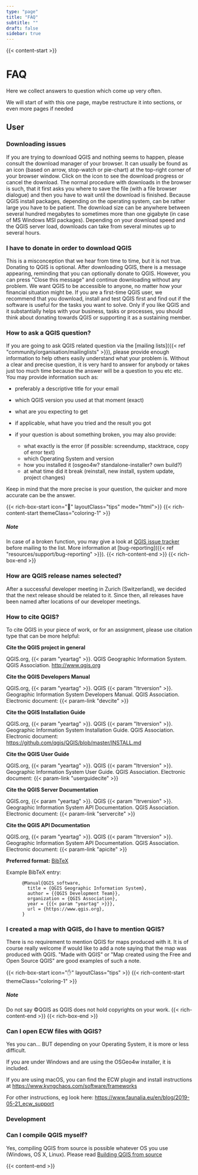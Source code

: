 ```yaml
---
type: "page"
title: "FAQ"
subtitle: ""
draft: false
sidebar: true
---
```


{{< content-start  >}}

# FAQ

Here we collect answers to question which come up very often.

We will start of with this one page, maybe restructure it into sections, or
even more pages if needed

## User

### Downloading issues

If you are trying to download QGIS and nothing seems to happen, please consult the download manager of your browser.
It can usually be found as an icon (based on arrow, stop-watch or pie-chart) at the top-right corner of your browser window.
Click on the icon to see the download progress or cancel the download. The normal procedure with downloads in the
browser is such, that it first asks you where to save the file (with a file browser dialogue) and then you have to wait
until the download is finished. Because QGIS install packages, depending on the operating system, can be rather large
you have to be patient. The download size can be anywhere between several hundred megabytes to sometimes more than
one gigabyte (in case of MS Windows MSI packages). Depending on your download speed and the QGIS server load, downloads
can take from several minutes up to several hours.

### I have to donate in order to download QGIS
This is a misconception that we hear from time to time, but it is not true. Donating to QGIS is optional.
After downloading QGIS, there is a message appearing, reminding that you can optionally donate to QGIS. However, you can press
"Close this message" and continue downloading without any problem. We want QGIS to be accessible to anyone, no matter
how your financial situation might be. If you are a first-time QGIS user, we recommend that you download, install and test
QGIS first and find out if the software is useful for the tasks you want to solve. Only if you like QGIS and it
substantially helps with your business, tasks or processes, you should think about donating towards QGIS or
supporting it as a sustaining member.

### How to ask a QGIS question?
If you are going to ask QGIS related question via the [mailing lists]({{< ref "community/organisation/mailinglists" >}}),
please provide enough information to help others easily understand what your problem is.
Without a clear and precise question, it is very hard to answer for anybody or
takes just too much time because the answer will be a question to you etc etc.
You may provide information such as:

- preferably a descriptive title for your email
- which QGIS version you used at that moment (exact)
- what are you expecting to get
- if applicable, what have you tried and the result you got
- if your question is about something broken, you may also provide:

  - what exactly is the error (if possible: screendump, stacktrace, copy of error text)
  - which Operating System and version
  - how you installed it (osgeo4w? standalone-installer? own build?)
  - at what time did it break (reinstall, new install, system update, project changes)

Keep in mind that the more precise is your question, the quicker and more
accurate can be the answer.

{{< rich-box-start icon="💁" layoutClass="tips" mode="html">}}
{{< rich-content-start themeClass="coloring-1" >}}
##### Note
In case of a broken function, you may give a look at [QGIS issue tracker](https://github.com/qgis/QGIS/issues) before mailing to the list. More information at [bug-reporting]({{< ref "resources/support/bug-reporting" >}}).
{{< rich-content-end >}}
{{< rich-box-end >}}

### How are QGIS release names selected?
After a successful developer meeting in Zurich (Switzerland), we decided that
the next release should be related to it. Since then, all releases have been named
after locations of our developer meetings. 

### How to cite QGIS?

To cite QGIS in your piece of work, or for an assignment, please use citation type that can be more helpful:


**Cite the QGIS project in general**


QGIS.org, {{< param "yeartag" >}}. QGIS Geographic Information System. QGIS Association. http://www.qgis.org


**Cite the QGIS Developers Manual**


QGIS.org, {{< param "yeartag" >}}. QGIS {{< param "ltrversion" >}}. Geographic Information System Developers Manual. QGIS Association. 
Electronic document: {{< param-link "devcite" >}}


**Cite the QGIS Installation Guide**


QGIS.org, {{< param "yeartag" >}}. QGIS {{< param "ltrversion" >}}. Geographic Information System Installation Guide. QGIS Association. 
Electronic document: https://github.com/qgis/QGIS/blob/master/INSTALL.md


**Cite the QGIS User Guide**


QGIS.org, {{< param "yeartag" >}}. QGIS {{< param "ltrversion" >}}. Geographic Information System User Guide. QGIS Association. 
Electronic document: {{< param-link "userguidecite" >}}

**Cite the QGIS Server Documentation**

QGIS.org, {{< param "yeartag" >}}. QGIS {{< param "ltrversion" >}}. Geographic Information System API Documentation. QGIS Association. 
Electronic document: {{< param-link "servercite" >}}


**Cite the QGIS API Documentation**


QGIS.org, {{< param "yeartag" >}}. QGIS {{< param "ltrversion" >}}. Geographic Information System API Documentation. QGIS Association. 
Electronic document: {{< param-link "apicite" >}}





**Preferred format:** [BibTeX](https://en.wikipedia.org/wiki/BibTeX)


Example BibTeX entry:

```
      @Manual{QGIS_software,
        title = {QGIS Geographic Information System},
        author = {{QGIS Development Team}},
        organization = {QGIS Association},
        year = {{{< param "yeartag" >}}},
        url = {https://www.qgis.org},
      }
```

### I created a map with QGIS, do I have to mention QGIS?
There is no requirement to mention QGIS for maps produced with it.
It is of course really welcome if would like to add a note saying that the map was produced with QGIS.
"Made with QGIS" or "Map created using the Free and Open Source QGIS" are good examples of such a note.

{{< rich-box-start icon="✋" layoutClass="tips" >}}
{{< rich-content-start themeClass="coloring-1" >}}
##### Note

Do not say ©QGIS as QGIS does not hold copyrights on your work.
{{< rich-content-end >}}
{{< rich-box-end >}}

### Can I open ECW files with QGIS?
Yes you can... BUT depending on your Operating System, it is more or less difficult.

If you are under Windows and are using the OSGeo4w installer, it is included.

If you are using macOS, you can find the ECW plugin and install instructions at
https://www.kyngchaos.com/software/frameworks

For other instructions, eg look here: https://www.faunalia.eu/en/blog/2019-05-21_ecw_support


### Development

### Can I compile QGIS myself?

Yes, compiling QGIS from source is possible whatever OS you use (Windows, OS X,
Linux). Please read [Building QGIS from source](https://github.com/qgis/QGIS/blob/master/INSTALL.md)

{{< content-end >}}
